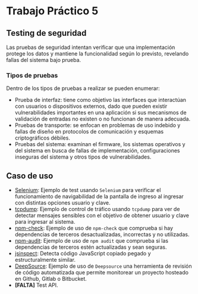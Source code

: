 # Trabajo Práctico 5

## Testing de seguridad

Las pruebas de seguridad intentan verificar que una implementación protege los datos y mantiene la funcionalidad según lo previsto, revelando fallas del sistema bajo prueba. 

### Tipos de pruebas

Dentro de los tipos de pruebas a realizar se pueden enumerar:

- Prueba de interfaz: tiene como objetivo las interfaces que interactúan con usuarios o dispositivos externos, dado que pueden existir vulnerabilidades importantes en una aplicación si sus mecanismos de validación de entradas no existen o no funcionan de manera adecuada.
- Pruebas de transporte: se enfocan en problemas de uso indebido y fallas de diseño en protocolos de comunicación y esquemas criptográficos débiles. 
- Pruebas del sistema: examinan el firmware, los sistemas operativos y del sistema en busca de fallas de implementación, configuraciones inseguras del sistema y otros tipos de vulnerabilidades.

## Caso de uso

- [Selenium](selenium/README.md): Ejemplo de test usando `Selenium` para verificar el funcionamiento de navigabilidad de la pantalla de ingreso al ingresar con distintas opciones usuario y clave.
- [tcpdump](tcpdump/README.md): Ejemplo de control de tráfico usando `tcpdump` para ver de detectar mensajes sensibles con el objetivo de obtener usuario y clave para ingresar al sistema.
- [npm-check](npm-check/README.md): Ejemplo de uso de `npm-check` que comprueba si hay dependencias de terceros desactualizadas, incorrectas y no utilizadas.
- [npm-audit](npm-audit/README.md): Ejemplo de uso de `npm audit` que comprueba si las dependencias de terceros estén actualizadas y sean seguras.
- [jsinspect](jsinspect/README.md): Detecta código JavaScript copiado pegado y estructuralmente similar.
- [DeepSource](deepsource/README.md): Ejemplo de uso de `Deepsource` una herramienta de revisión de código automatizada que permite monitorear un proyecto hosteado en Github, Gitlab o Bitbucket.
- **[FALTA]** Test API.







